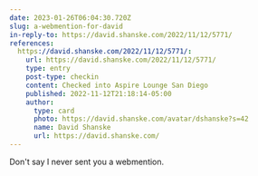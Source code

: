 ```yaml
---
date: 2023-01-26T06:04:30.720Z
slug: a-webmention-for-david
in-reply-to: https://david.shanske.com/2022/11/12/5771/
references:
  https://david.shanske.com/2022/11/12/5771/:
    url: https://david.shanske.com/2022/11/12/5771/
    type: entry
    post-type: checkin
    content: Checked into Aspire Lounge San Diego
    published: 2022-11-12T21:18:14-05:00
    author:
      type: card
      photo: https://david.shanske.com/avatar/dshanske?s=42
      name: David Shanske
      url: https://david.shanske.com/
---
```


Don't say I never sent you a webmention.
